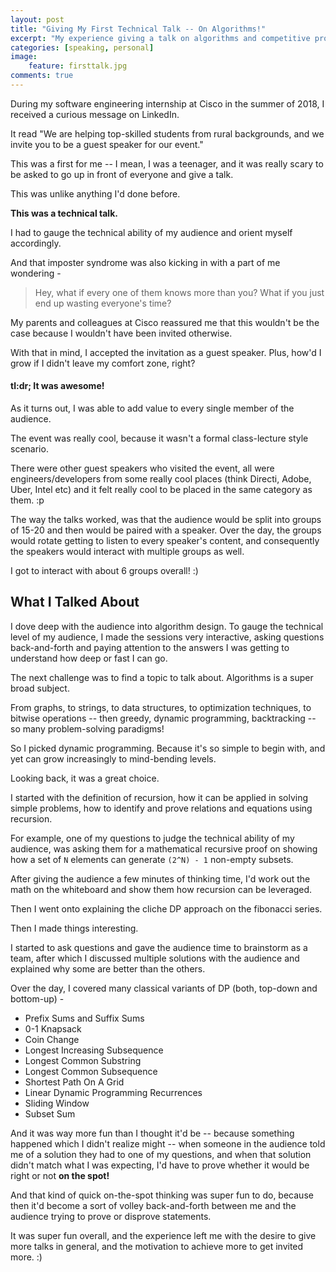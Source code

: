```yaml
---
layout: post
title: "Giving My First Technical Talk -- On Algorithms!"
excerpt: "My experience giving a talk on algorithms and competitive programming, to CS undergrads from tier-3 colleges!"
categories: [speaking, personal]
image:
    feature: firsttalk.jpg
comments: true
---
```


During my software engineering internship at Cisco in the summer of 2018, I received a curious message on LinkedIn.

It read "We are helping top-skilled students from rural backgrounds, and we invite you to be a guest speaker for our event."

This was a first for me -- I mean, I was a teenager, and it was really scary to be asked to go up in front of everyone and give a talk.

This was unlike anything I'd done before. 

**This was a technical talk.**

I had to gauge the technical ability of my audience and orient myself accordingly.

And that imposter syndrome was also kicking in with a part of me wondering -

> Hey, what if every one of them knows more than you? What if you just end up wasting everyone's time?

My parents and colleagues at Cisco reassured me that this wouldn't be the case because I wouldn't have been invited otherwise.

With that in mind, I accepted the invitation as a guest speaker. Plus, how'd I grow if I didn't leave my comfort zone, right?

#### tl:dr; It was awesome!

As it turns out, I was able to add value to every single member of the audience.

The event was really cool, because it wasn't a formal class-lecture style scenario.

There were other guest speakers who visited the event, all were engineers/developers from some really cool places (think Directi, Adobe, Uber, Intel etc) and it felt really cool to be placed in the same category as them. :p 

The way the talks worked, was that the audience would be split into groups of 15-20 and then would be paired with a speaker. Over the day, the groups would rotate getting to listen to every speaker's content, and consequently the speakers would interact with multiple groups as well.

I got to interact with about 6 groups overall! :)

## What I Talked About

I dove deep with the audience into algorithm design. To gauge the technical level of my audience, I made the sessions very interactive, asking questions back-and-forth and paying attention to the answers I was getting to understand how deep or fast I can go.

The next challenge was to find a topic to talk about. Algorithms is a super broad subject.

From graphs, to strings, to data structures, to optimization techniques, to bitwise operations -- then greedy, dynamic programming, backtracking -- so many problem-solving paradigms!

So I picked dynamic programming. Because it's so simple to begin with, and yet can grow increasingly to mind-bending levels.

Looking back, it was a great choice.

I started with the definition of recursion, how it can be applied in solving simple problems, how to identify and prove relations and equations using recursion.

For example, one of my questions to judge the technical ability of my audience, was asking them for a mathematical recursive proof on showing how a set of `N` elements can generate `(2^N) - 1` non-empty subsets.

After giving the audience a few minutes of thinking time, I'd work out the math on the whiteboard and show them how recursion can be leveraged.

Then I went onto explaining the cliche DP approach on the fibonacci series.

Then I made things interesting.

I started to ask questions and gave the audience time to brainstorm as a team, after which I discussed multiple solutions with the audience and explained why some are better than the others.

Over the day, I covered many classical variants of DP (both, top-down and bottom-up) -
- Prefix Sums and Suffix Sums
- 0-1 Knapsack
- Coin Change
- Longest Increasing Subsequence
- Longest Common Substring
- Longest Common Subsequence
- Shortest Path On A Grid
- Linear Dynamic Programming Recurrences
- Sliding Window
- Subset Sum

And it was way more fun than I thought it'd be -- because something happened which I didn't realize might -- when someone in the audience told me of a solution they had to one of my questions, and when that solution didn't match what I was expecting, I'd have to prove whether it would be right or not **on the spot!**

And that kind of quick on-the-spot thinking was super fun to do, because then it'd become a sort of volley back-and-forth between me and the audience trying to prove or disprove statements.

It was super fun overall, and the experience left me with the desire to give more talks in general, and the motivation to achieve more to get invited more. :)


